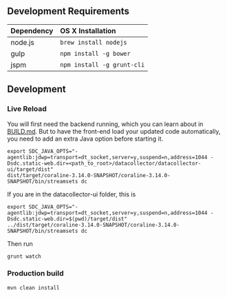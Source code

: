 ## Development Requirements

|Dependency|OS X Installation|
|:--|:--|
|node.js|`brew install nodejs`|
|gulp|`npm install -g bower`|
|jspm|`npm install -g grunt-cli`|

## Development

### Live Reload

You will first need the backend running, which you can learn about in [BUILD.md](BUILD.md). But to have the front-end
load your updated code automatically, you need to add an extra Java option before starting it.

```
export SDC_JAVA_OPTS="-agentlib:jdwp=transport=dt_socket,server=y,suspend=n,address=1044 -Dsdc.static-web.dir=<path_to_root>/datacollector/datacollector-ui/target/dist"
dist/target/coraline-3.14.0-SNAPSHOT/coraline-3.14.0-SNAPSHOT/bin/streamsets dc
```

If you are in the datacollector-ui folder, this is

```
export SDC_JAVA_OPTS="-agentlib:jdwp=transport=dt_socket,server=y,suspend=n,address=1044 -Dsdc.static-web.dir=$(pwd)/target/dist"
../dist/target/coraline-3.14.0-SNAPSHOT/coraline-3.14.0-SNAPSHOT/bin/streamsets dc
```

Then run

`grunt watch`

### Production build

`mvn clean install`